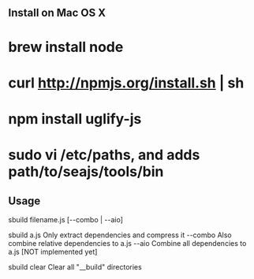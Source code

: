 
Install on Mac OS X
--------------------

 # brew install node
 # curl http://npmjs.org/install.sh | sh
 # npm install uglify-js
 # sudo vi /etc/paths, and adds path/to/seajs/tools/bin


Usage
------

   sbuild filename.js [--combo | --aio]

   sbuild a.js  Only extract dependencies and compress it
       --combo  Also combine relative dependencies to a.js
       --aio    Combine all dependencies to a.js [NOT implemented yet]

   sbuild clear Clear all "__build" directories
